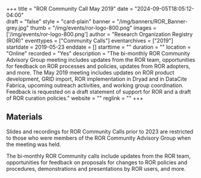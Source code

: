 +++
title = "ROR Community Call May 2019" 
date = "2024-09-05T18:05:12-04:00"  
draft = "false" 
style = "card-plain" 
banner = "/img/banners/ROR_Banner-grey.jpg" 
thumb = "/img/events/ror-logo-800.png" 
images = ['/img/events/ror-logo-800.png']
author = "Research Organization Registry (ROR)" 
eventtypes = ["Community Calls"]
eventarchives = ["2019"]
startdate = 2019-05-23
enddate = []
starttime = ""
duration = ""
location = "Online"
recorded = "Yes"
description = "The bi-monthly ROR Community Advisory Group meeting includes updates from the ROR team, opportunities for feedback on ROR processes and policies, updates from ROR adopters, and more. The May 2019 meeting includes updates on ROR product development, GRID import, ROR implementation in Dryad and in DataCite Fabrica, upcoming outreach activities, and working group coordination. Feedback is requested on a draft statement of support for ROR and a draft of ROR curation policies."
website = ""
reglink = ""
+++

## Materials 

Slides and recordings for ROR Community Calls prior to 2023 are restricted to those who were members of the ROR Community Advisory Group when the meeting was held. 

The bi-monthly ROR Community calls include updates from the ROR team, opportunities for feedback on proposals for changes to ROR policies and procedures, demonstrations and presentations by ROR users, and more.



